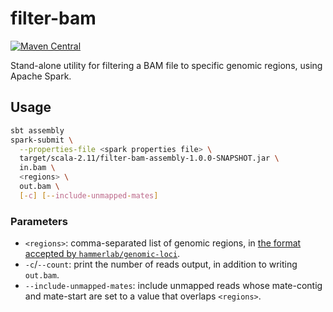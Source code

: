 # filter-bam

[![Maven Central](https://img.shields.io/maven-central/v/org.hammerlab/filter-bam_2.11.svg?maxAge=1800)](http://search.maven.org/#search%7Cga%7C1%7Cfilter-bam)

Stand-alone utility for filtering a BAM file to specific genomic regions, using Apache Spark.

## Usage

```bash
sbt assembly
spark-submit \
  --properties-file <spark properties file> \
  target/scala-2.11/filter-bam-assembly-1.0.0-SNAPSHOT.jar \
  in.bam \
  <regions> \
  out.bam \
  [-c] [--include-unmapped-mates]
```

### Parameters
- `<regions>`: comma-separated list of genomic regions, in [the format accepted by `hammerlab/genomic-loci`](https://github.com/hammerlab/genomic-loci/blob/1.4.1/src/main/scala/org/hammerlab/genomics/loci/parsing/LociRange.scala#L5-L15).
- `-c`/`--count`: print the number of reads output, in addition to writing `out.bam`.
- `--include-unmapped-mates`: include unmapped reads whose mate-contig and mate-start are set to a value that overlaps `<regions>`.

